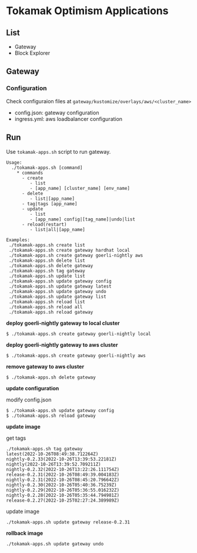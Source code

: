 # Tokamak Optimism Applications

## List

- Gateway
- Block Explorer

## Gateway

### Configuration

Check configuraion files at `gateway/kustomize/overlays/aws/<cluster_name>`

* config.json: gateway configuration
* ingress.yml: aws loadbalancer configuration

## Run

Use `tokamak-apps.sh` script to run gateway.

```
Usage:
  ./tokamak-apps.sh [command]
    * commands
      - create
         - list
         - [app_name] [cluster_name] [env_name]
      - delete
         - list|[app_name]
      - tag|tags [app_name]
      - update
         - list
         - [app_name] config|[tag_name]|undo|list
      - reload(restart)
         - list|all|[app_name]

Examples:
 ./tokamak-apps.sh create list
 ./tokamak-apps.sh create gateway hardhat local
 ./tokamak-apps.sh create gateway goerli-nightly aws
 ./tokamak-apps.sh delete list
 ./tokamak-apps.sh delete gateway
 ./tokamak-apps.sh tag gateway
 ./tokamak-apps.sh update list
 ./tokamak-apps.sh update gateway config
 ./tokamak-apps.sh update gateway latest
 ./tokamak-apps.sh update gateway undo
 ./tokamak-apps.sh update gateway list
 ./tokamak-apps.sh reload list
 ./tokamak-apps.sh reload all
 ./tokamak-apps.sh reload gateway
```

**deploy goerli-nightly gateway to local cluster**

```
$ ./tokamak-apps.sh create gateway goerli-nightly local
```

**deploy goerli-nightly gateway to aws cluster**

```
$ ./tokamak-apps.sh create gateway goerli-nightly aws
```

**remove gateway to aws cluster**

```
$ ./tokamak-apps.sh delete gateway
```

**update configuration**

modify config.json

```
$ ./tokamak-apps.sh update gateway config
$ ./tokamak-apps.sh reload gateway
```

**update image**

get tags

```
./tokamak-apps.sh tag gateway
latest(2022-10-26T08:49:38.712264Z)
nightly-0.2.33(2022-10-26T13:39:53.22181Z)
nightly(2022-10-26T13:39:52.709211Z)
nightly-0.2.32(2022-10-26T13:22:26.111754Z)
release-0.2.31(2022-10-26T08:49:39.004183Z)
nightly-0.2.31(2022-10-26T08:45:20.796642Z)
nightly-0.2.30(2022-10-26T05:40:36.75239Z)
nightly-0.2.29(2022-10-26T05:36:55.016232Z)
nightly-0.2.28(2022-10-26T05:35:44.794981Z)
release-0.2.27(2022-10-25T02:27:24.389989Z)
```

update image

```
./tokamak-apps.sh update gateway release-0.2.31
```

**rollback image**

```
./tokamak-apps.sh update gateway undo
```
